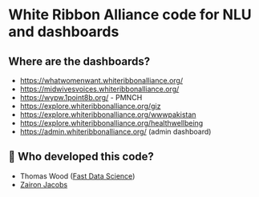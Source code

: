 # White Ribbon Alliance code for NLU and dashboards

## Where are the dashboards?

* https://whatwomenwant.whiteribbonalliance.org/
* https://midwivesvoices.whiteribbonalliance.org/
* https://wypw.1point8b.org/ - PMNCH
* https://explore.whiteribbonalliance.org/giz
* https://explore.whiteribbonalliance.org/wwwpakistan
* https://explore.whiteribbonalliance.org/healthwellbeing
* https://admin.whiteribbonalliance.org/ (admin dashboard)

## 🧑 Who developed this code?

* Thomas Wood ([Fast Data Science](https://fastdatascience.com))
* [Zairon Jacobs](https://zaironjacobs.com/)
